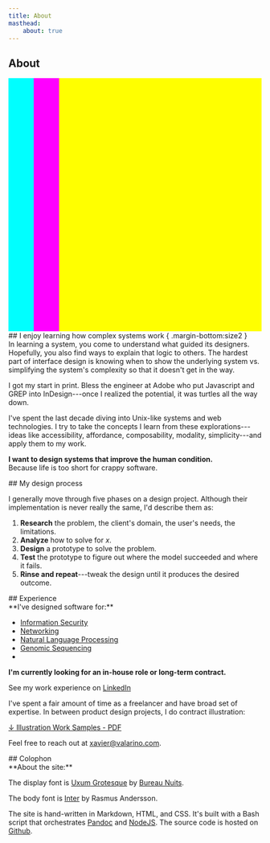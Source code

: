 ```yaml
---
title: About
masthead:
    about: true
---
```


<article class="grid">
<div class="title subgrid">
  <h1>About</h1>
  <div span="/1">
  <svg class="multiply margin-top:size2"
     viewBox="0 0 100 100"
     width="100%"
     height="1ex"
     preserveAspectRatio="none"
     >
     <rect x="0"  y="0" width="80" height="100" class="bkg:cyan"    fill="cyan"   />
     <rect x="10" y="0" width="80" height="100" class="bkg:magenta" fill="magenta"/>
     <rect x="20" y="0" width="80" height="100" class="bkg:yellow"  fill="yellow" />
  </svg>
  </div>
</div>

<section class="grid indenter:3/5 stack border-top">
## I enjoy learning how complex systems work { .margin-bottom:size2 }

<div class="margin:none">
In learning a system, you come to understand what guided its designers. Hopefully, you also find ways to explain that logic to others. The hardest part of interface design is knowing when to show the underlying system vs. simplifying the system's complexity so that it doesn't get in the way.

I got my start in print. Bless the engineer at Adobe who put Javascript and GREP into InDesign---once I realized the potential, it was turtles all the way down.

I've spent the last decade diving into Unix-like systems and web technologies. I try to take the concepts I learn from these explorations---ideas like accessibility, affordance, composability, modality, simplicity---and apply them to my work.

**I want to design systems that improve the human condition.**<br/>
Because life is too short for crappy software.
</div>

</section>

<section class="grid indenter:3/5 split-lists stack border-top">
## My design process

I generally move through five phases on a design project. Although their implementation is never really the same, I'd describe them as:

1. **Research** the problem, the client's domain, the user's needs, the limitations.
2. **Analyze** how to solve for _x_.
3. **Design** a prototype to solve the problem.
4. **Test** the prototype to figure out where the model succeeded and where  it fails.
5. **Rinse and repeat**---tweak the design until it produces the desired outcome.
</div>
</section>

<section class="grid indenter:3/5 stack border-top">
## Experience
<div class="h4 font:light no-list">
**I've designed software for:**

* [Information Security](/case-studies/gears-dashboard.html)
* [Networking](/case-studies/netgear-captive-portal.html)
* [Natural Language Processing](/case-studies/botanic.html)
* [Genomic Sequencing](/case-studies/omicia.html)
* 
</div>

**I'm currently looking for an in-house role or long-term contract.**

See my work experience on [LinkedIn](https://www.linkedin.com/in/xaviervalarino/)

I've spent a fair amount of time as a freelancer and have broad set of expertise.
In between product design projects, I do contract illustration:

<a href="/assets/xavier-valarino-illustration-work-samples.pdf"
   class="position:relative">
  <span class="border-bottom:white position:absolute left:-grid-gap"
        aria-hidden="true">
  ↓</span>
  Illustration Work Samples - PDF
</a>

Feel free to reach out at <a href="mailto:xavier@valarino.com">xavier@valarino.com</a>.

</section>

<section class="grid indenter:3/5 stack border-top">
## Colophon

<div>
**About the site:**

The display font is [Uxum Grotesque](https://uxum.mdn.market/) by [Bureau Nuits](https://www.bureaunuits.com/).

The body font is [Inter](https://rsms.me/inter/) by Rasmus Andersson.

The site is hand-written in Markdown, HTML, and CSS. It's built with a Bash script that orchestrates [Pandoc](https://pandoc.org/) and [NodeJS](https://nodejs.org/en/about/). The source code is hosted on [Github](https://github.com/xaviervalarino/portfolio).
</div>

</section>
</article>
